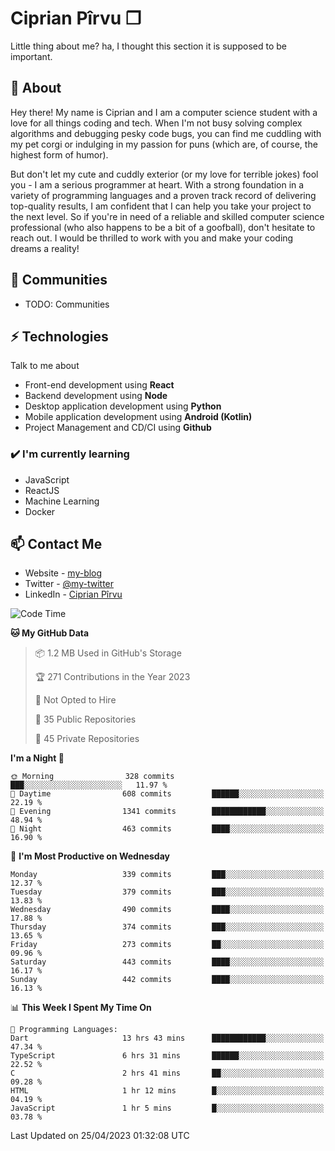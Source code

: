 # Ciprian Pîrvu ❐

Little thing about me? ha, I thought this section it is supposed to be important.

## 🧐 About

Hey there! My name is Ciprian and I am a computer science student with a love for all things coding and tech. When I'm not busy solving complex algorithms and debugging pesky code bugs, you can find me cuddling with my pet corgi or indulging in my passion for puns (which are, of course, the highest form of humor).

But don't let my cute and cuddly exterior (or my love for terrible jokes) fool you - I am a serious programmer at heart. With a strong foundation in a variety of programming languages and a proven track record of delivering top-quality results, I am confident that I can help you take your project to the next level. So if you're in need of a reliable and skilled computer science professional (who also happens to be a bit of a goofball), don't hesitate to reach out. I would be thrilled to work with you and make your coding dreams a reality!

## 👯 Communities

-   TODO: Communities

## ⚡ Technologies

Talk to me about

-   Front-end development using **React**
-   Backend development using **Node**
-   Desktop application development using **Python**
-   Mobile application development using **Android (Kotlin)**
-   Project Management and CD/CI using **Github**

### ✔️ I'm currently learning

-   JavaScript
-   ReactJS
-   Machine Learning
-   Docker

## 📫 Contact Me

-   Website - [my-blog]()
-   Twitter - [@my-twitter]()
-   LinkedIn - [Ciprian Pîrvu](https://www.linkedin.com/in/p%C3%AErvu-ciprian-cristian-4415991b1/)

<!--START_SECTION:waka-->
![Code Time](http://img.shields.io/badge/Code%20Time-1%2C699%20hrs%2022%20mins-blue)

**🐱 My GitHub Data** 

> 📦 1.2 MB Used in GitHub's Storage 
 > 
> 🏆 271 Contributions in the Year 2023
 > 
> 🚫 Not Opted to Hire
 > 
> 📜 35 Public Repositories 
 > 
> 🔑 45 Private Repositories 
 > 
**I'm a Night 🦉** 

```text
🌞 Morning                328 commits         ███░░░░░░░░░░░░░░░░░░░░░░   11.97 % 
🌆 Daytime                608 commits         ██████░░░░░░░░░░░░░░░░░░░   22.19 % 
🌃 Evening                1341 commits        ████████████░░░░░░░░░░░░░   48.94 % 
🌙 Night                  463 commits         ████░░░░░░░░░░░░░░░░░░░░░   16.90 % 
```
📅 **I'm Most Productive on Wednesday** 

```text
Monday                   339 commits         ███░░░░░░░░░░░░░░░░░░░░░░   12.37 % 
Tuesday                  379 commits         ███░░░░░░░░░░░░░░░░░░░░░░   13.83 % 
Wednesday                490 commits         ████░░░░░░░░░░░░░░░░░░░░░   17.88 % 
Thursday                 374 commits         ███░░░░░░░░░░░░░░░░░░░░░░   13.65 % 
Friday                   273 commits         ██░░░░░░░░░░░░░░░░░░░░░░░   09.96 % 
Saturday                 443 commits         ████░░░░░░░░░░░░░░░░░░░░░   16.17 % 
Sunday                   442 commits         ████░░░░░░░░░░░░░░░░░░░░░   16.13 % 
```


📊 **This Week I Spent My Time On** 

```text
💬 Programming Languages: 
Dart                     13 hrs 43 mins      ████████████░░░░░░░░░░░░░   47.34 % 
TypeScript               6 hrs 31 mins       ██████░░░░░░░░░░░░░░░░░░░   22.52 % 
C                        2 hrs 41 mins       ██░░░░░░░░░░░░░░░░░░░░░░░   09.28 % 
HTML                     1 hr 12 mins        █░░░░░░░░░░░░░░░░░░░░░░░░   04.19 % 
JavaScript               1 hr 5 mins         █░░░░░░░░░░░░░░░░░░░░░░░░   03.78 % 
```


 Last Updated on 25/04/2023 01:32:08 UTC
<!--END_SECTION:waka-->
